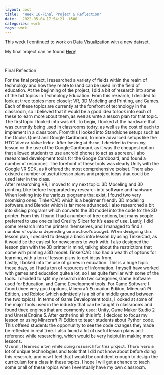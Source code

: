 ```yaml
---
layout: post
title:  "Week 16-Final Project & Reflection"
date:   2022-05-04 17:54:21 -0500
categories: work
tags: work
---
```


This week I continued to work on Data Visualization with a new dataset.

My final project can be found [Here][fp]!

[fp]: https://edmarrs.github.io/files/EdMarrs-EducationalTechnologiesFinalProject.docx

<br>

Final Reflection


For the final project, I researched a variety of fields within the realm of technology and how they relate to (and can be used in) the field of education. At the beginning of the project, I did a bit of research into some of the hot topics in Technology Education. From this research, I decided to look at three topics more closely: VR, 3D Modeling and Printing, and Games. Each of these topics are currently at the forefront of technology in the classroom, so I believed that it would be a good idea to look into each of these to learn more about them, as well as write a lesson plan for that topic.
<br>
The first topic I looked into was VR. To begin, I looked at the hardware that was currently being used in classrooms today, as well as the cost of each to implement in a classroom. From this I looked into Standalone setups such as the Oculus Quest and Google Cardboard, to more advanced setups like the HTC Vive or Valve Index. After looking at these, I decided to focus my lesson on the use of the Google Cardboard, as it was the cheapest option that allowed students to use android phones to act as a screen. I also researched development tools for the Google Cardboard, and found a number of resources. The forefront of these tools was clearly Unity with the Google VR SDK, as it offered the most comprehensive toolset. There also existed a number of useful lesson plans and project ideas that could be used later in the class.
<br>
After researching VR, I moved to my next topic: 3D Modeling and 3D printing. Like before I separated my research into software and hardware. When looking into the various programs that exist, I found two very promising ones. TinkerCAD which is a beginner friendly 3D modeling software, and Blender which is far more advanced. I also researched a bit into slicing programs which converts the 3D model into the code for the 3D printer. From this I found I had a number of free options, but many people preferred to use one called Creality Slicer for it’s ease of use. Lastly, I did some research into the printers themselves, and I managed to find a number of options depending on a school’s budget. When designing this lesson plan, I decided to design a basic intro lesson by using TinkerCad, as it would be the easiest for newcomers to work with. I also designed the lesson plan with the 3D printer in mind, talking about the restrictions that come with printing a 3D model. TinkerCAD also had a wealth of options for learning, with a ton of lesson plans to get ideas from.
<br>
Lastly, I looked into the use of games in education. This is a huge topic these days, so I had a ton of resources of information. I myself have worked with games and education quite a lot, so I am quite familiar with some of the tools. I decided to split my research into two categories, Game Software used for Education, and Game Development tools. For Game Software I found three very good options, Minecraft Education Edition, Minecraft Pi Edition, and Roblox (which admittedly is a bit of a middle ground between the two topics). In terms of Game Development tools, I looked at some of the major tools used in the industry that can be taught in classrooms and found three engines that are commonly used: Unity, Game Maker Studio 2 and Unreal Engine 5. After gathering all this info, I decided to focus my lesson on using Minecraft Pi Edition to teach students about Python code. This offered students the opportunity to see the code changes they made be reflected in real time. I also found a lot of useful lesson plans and reference while researching, which would be very helpful in making more lessons.
<br>
Overall, I learned a ton while doing research for this project. There were a lot of unique technologies and tools that I did not know about before doing this research, and now I feel that I would be confident enough to design the curriculum for a class in these topics. I hope I will get a chance to teach some or all of these topics when I eventually have my own classroom.







